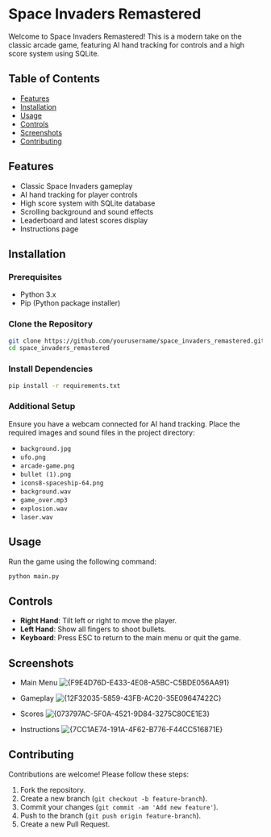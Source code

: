 # Space Invaders Remastered

Welcome to Space Invaders Remastered! This is a modern take on the classic arcade game, featuring AI hand tracking for controls and a high score system using SQLite.

## Table of Contents
- [Features](#features)
- [Installation](#installation)
- [Usage](#usage)
- [Controls](#controls)
- [Screenshots](#screenshots)
- [Contributing](#contributing)

## Features
- Classic Space Invaders gameplay
- AI hand tracking for player controls
- High score system with SQLite database
- Scrolling background and sound effects
- Leaderboard and latest scores display
- Instructions page

## Installation

### Prerequisites
- Python 3.x
- Pip (Python package installer)

### Clone the Repository
```bash
git clone https://github.com/yourusername/space_invaders_remastered.git
cd space_invaders_remastered
```

### Install Dependencies
```bash
pip install -r requirements.txt
```

### Additional Setup
Ensure you have a webcam connected for AI hand tracking. Place the required images and sound files in the project directory:
- `background.jpg`
- `ufo.png`
- `arcade-game.png`
- `bullet (1).png`
- `icons8-spaceship-64.png`
- `background.wav`
- `game_over.mp3`
- `explosion.wav`
- `laser.wav`

## Usage
Run the game using the following command:
```bash
python main.py
```

## Controls
- **Right Hand**: Tilt left or right to move the player.
- **Left Hand**: Show all fingers to shoot bullets.
- **Keyboard**: Press ESC to return to the main menu or quit the game.

## Screenshots
- Main Menu
  ![{F9E4D76D-E433-4E08-A5BC-C5BDE056AA91}](https://github.com/user-attachments/assets/34936cec-9e6e-4815-8f62-4a67ab318c10)

- Gameplay
  ![{12F32035-5859-43FB-AC20-35E09647422C}](https://github.com/user-attachments/assets/f4a764d8-addc-4cea-8c0e-b8fdeb91dfd1)

- Scores
  ![{073797AC-5F0A-4521-9D84-3275C80CE1E3}](https://github.com/user-attachments/assets/13c2a50b-5dad-49ad-a8f0-94b95c7976c9)

- Instructions
  ![{7CC1AE74-191A-4F62-B776-F44CC516871E}](https://github.com/user-attachments/assets/93548054-6814-42bf-8892-3b1903ed7172)

## Contributing
Contributions are welcome! Please follow these steps:
1. Fork the repository.
2. Create a new branch (`git checkout -b feature-branch`).
3. Commit your changes (`git commit -am 'Add new feature'`).
4. Push to the branch (`git push origin feature-branch`).
5. Create a new Pull Request.
